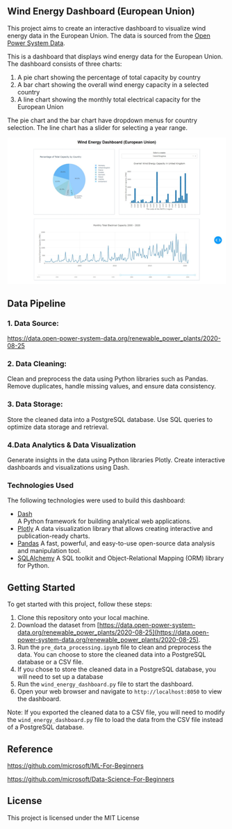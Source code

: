 ## Wind Energy Dashboard (European Union)

This project aims to create an interactive dashboard to visualize wind energy data in the European Union. The data is sourced from the [Open Power System Data](https://data.open-power-system-data.org/renewable_power_plants/2020-08-25).


This is a dashboard that displays wind energy data for the European Union. The dashboard consists of three charts:

1. A pie chart showing the percentage of total capacity by country
2. A bar chart showing the overall wind energy capacity in a selected country
3. A line chart showing the monthly total electrical capacity for the European Union

The pie chart and the bar chart have dropdown menus for country selection. The line chart has a slider for selecting a year range.

![Screenshot](Screenshot.jpeg)


## Data Pipeline

### 1. Data Source:
https://data.open-power-system-data.org/renewable_power_plants/2020-08-25

### 2. Data Cleaning:
Clean and preprocess the data using Python libraries such as Pandas. Remove duplicates, handle missing values, and ensure data consistency.

### 3. Data Storage:
Store the cleaned data into a PostgreSQL database. Use SQL queries to optimize data storage and retrieval.

### 4.Data Analytics & Data Visualization
Generate insights in the data using Python libraries Plotly. Create interactive dashboards and visualizations using Dash.

### Technologies Used

The following technologies were used to build this dashboard:

- [Dash](https://plotly.com/dash/)  
  A Python framework for building analytical web applications.
- [Plotly](https://plotly.com/) 
  A data visualization library that allows creating interactive and publication-ready charts.
- [Pandas](https://pandas.pydata.org/)
  A fast, powerful, and easy-to-use open-source data analysis and manipulation tool.
- [SQLAlchemy](https://www.sqlalchemy.org/)
  A SQL toolkit and Object-Relational Mapping (ORM) library for Python.

## Getting Started

To get started with this project, follow these steps:

1. Clone this repository onto your local machine.
2. Download the dataset from [https://data.open-power-system-data.org/renewable_power_plants/2020-08-25](https://data.open-power-system-data.org/renewable_power_plants/2020-08-25).
3. Run the `pre_data_processing.ipynb` file to clean and preprocess the data. You can choose to store the cleaned data into a PostgreSQL database or a CSV file.
4. If you chose to store the cleaned data in a PostgreSQL database, you will need to set up a database
5. Run the `wind_energy_dashboard.py` file to start the dashboard.
6. Open your web browser and navigate to `http://localhost:8050` to view the dashboard.

Note: 
If you exported the cleaned data to a CSV file, you will need to modify the `wind_energy_dashboard.py` file to load the data from the CSV file instead of a PostgreSQL database.

## Reference
https://github.com/microsoft/ML-For-Beginners

https://github.com/microsoft/Data-Science-For-Beginners

## License
This project is licensed under the MIT License